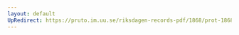```yaml
---
layout: default
UpRedirect: https://pruto.im.uu.se/riksdagen-records-pdf/1868/prot-1868--fk--411.pdf
---
```

